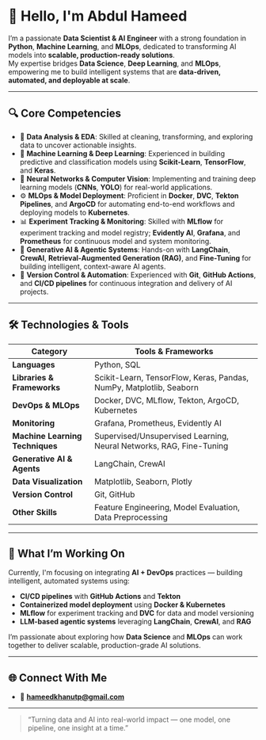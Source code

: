 # 👋 Hello, I'm Abdul Hameed  

I’m a passionate **Data Scientist & AI Engineer** with a strong foundation in **Python**, **Machine Learning**, and **MLOps**, dedicated to transforming AI models into **scalable, production-ready solutions**.  
My expertise bridges **Data Science**, **Deep Learning**, and **MLOps**, empowering me to build intelligent systems that are **data-driven, automated, and deployable at scale**.  

---

## 🔍 Core Competencies  

- 🧠 **Data Analysis & EDA**: Skilled at cleaning, transforming, and exploring data to uncover actionable insights.  
- 🤖 **Machine Learning & Deep Learning**: Experienced in building predictive and classification models using **Scikit-Learn**, **TensorFlow**, and **Keras**.  
- 🧩 **Neural Networks & Computer Vision**: Implementing and training deep learning models (**CNNs**, **YOLO**) for real-world applications.  
- ⚙️ **MLOps & Model Deployment**: Proficient in **Docker**, **DVC**, **Tekton Pipelines**, and **ArgoCD** for automating end-to-end workflows and deploying models to **Kubernetes**.  
- 📊 **Experiment Tracking & Monitoring**: Skilled with **MLflow** for experiment tracking and model registry; **Evidently AI**, **Grafana**, and **Prometheus** for continuous model and system monitoring.  
- 🧬 **Generative AI & Agentic Systems**: Hands-on with **LangChain**, **CrewAI**, **Retrieval-Augmented Generation (RAG)**, and **Fine-Tuning** for building intelligent, context-aware AI agents.  
- 🧰 **Version Control & Automation**: Experienced with **Git**, **GitHub Actions**, and **CI/CD pipelines** for continuous integration and delivery of AI projects.  

---

## 🛠️ Technologies & Tools  

| Category | Tools & Frameworks |
|-----------|-------------------|
| **Languages** | Python, SQL |
| **Libraries & Frameworks** | Scikit-Learn, TensorFlow, Keras, Pandas, NumPy, Matplotlib, Seaborn |
| **DevOps & MLOps** | Docker, DVC, MLflow, Tekton, ArgoCD, Kubernetes |
| **Monitoring** | Grafana, Prometheus, Evidently AI |
| **Machine Learning Techniques** | Supervised/Unsupervised Learning, Neural Networks, RAG, Fine-Tuning |
| **Generative AI & Agents** | LangChain, CrewAI |
| **Data Visualization** | Matplotlib, Seaborn, Plotly |
| **Version Control** | Git, GitHub |
| **Other Skills** | Feature Engineering, Model Evaluation, Data Preprocessing |

---

## 🚀 What I’m Working On  

Currently, I'm focusing on integrating **AI + DevOps** practices — building intelligent, automated systems using:  
- **CI/CD pipelines** with **GitHub Actions** and **Tekton**  
- **Containerized model deployment** using **Docker & Kubernetes**  
- **MLflow** for experiment tracking and **DVC** for data and model versioning  
- **LLM-based agentic systems** leveraging **LangChain**, **CrewAI**, and **RAG**  

I’m passionate about exploring how **Data Science** and **MLOps** can work together to deliver scalable, production-grade AI solutions.  

---

## 🌐 Connect With Me  

- 📧 **hameedkhanutp@gmail.com**  

---

> “Turning data and AI into real-world impact — one model, one pipeline, one insight at a time.”  
